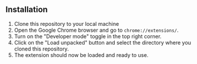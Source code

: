 ## Installation

1. Clone this repository to your local machine
2. Open the Google Chrome browser and go to `chrome://extensions/`.
3. Turn on the "Developer mode" toggle in the top right corner.
4. Click on the "Load unpacked" button and select the directory where you cloned this repository.
5. The extension should now be loaded and ready to use.
